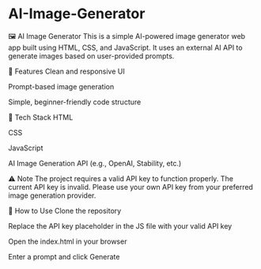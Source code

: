 # AI-Image-Generator

🖼️ AI Image Generator
This is a simple AI-powered image generator web app built using HTML, CSS, and JavaScript. It uses an external AI API to generate images based on user-provided prompts.

🔧 Features
Clean and responsive UI

Prompt-based image generation

Simple, beginner-friendly code structure

🚀 Tech Stack
HTML

CSS

JavaScript

AI Image Generation API (e.g., OpenAI, Stability, etc.)

⚠️ Note
The project requires a valid API key to function properly.
The current API key is invalid. Please use your own API key from your preferred image generation provider.

📁 How to Use
Clone the repository

Replace the API key placeholder in the JS file with your valid API key

Open the index.html in your browser

Enter a prompt and click Generate
